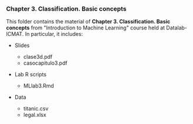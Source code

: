 ### Chapter 3. Classification. Basic concepts

This folder contains the material of **Chapter 3. Classification. Basic concepts** from "Introduction to Machine Learning" course held at Datalab-ICMAT. In particular, it includes:

* Slides
  - clase3d.pdf
  - casocapitulo3.pdf

* Lab R scripts
  - MLlab3.Rmd

* Data
  - titanic.csv
  - legal.xlsx 
